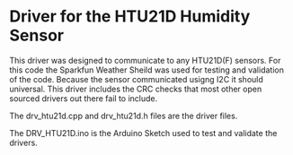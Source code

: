# Driver for the HTU21D Humidity Sensor

This driver was designed to communicate to any HTU21D(F) sensors.  For this code the Sparkfun Weather Sheild was used for testing and validation of the code.  Because the sensor communicated usigng I2C it should universal.  This driver includes the CRC checks that most other open sourced drivers out there fail to include.

The drv_htu21d.cpp and drv_htu21d.h files are the driver files.

The DRV_HTU21D.ino is the Arduino Sketch used to test and validate the drivers.
